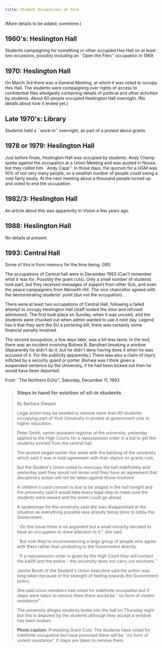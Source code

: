 ```yaml
---
title: Student Occupations at York
---
```


(More details to be added, sometime.)

1960's: Heslington Hall
-----------------------

Students campaigning for something or other occupied Hes Hall on at
least two occasions, possibly including an ``Open the Files''
occupation in 1969.

1970: Heslington Hall
---------------------

On March 3rd there was a General Meeting, at which it was voted to
occupy Hes Hall. The students were compaigning over rights of access
to confidential files alledgedly containing details of political and
other activities by students. About 60 people occupied Heslington Hall
overnight. (No details about how it ended yet.)

Late 1970's: Library
--------------------

Students held a ``work-in'' overnight, as part of a protest about
grants.

1978 or 1979: Heslington Hall
-----------------------------

Just before finals, Heslington Hall was occupied by students. Andy
Champ spoke against the occupation at a Union Meeting and was quoted
in Nouse, but they called him ``Andy Capp''. In those days, the quorum
for a UGM was 10% of not very many people, so a smallish number of
people could swing a vote fairly easily. At the next meeting about a
thousand people turned up and voted to end the occupation.

1982/3: Heslington Hall
-----------------------

An article about this was apparently in Vision a few years ago.

1988: Heslington Hall
---------------------

No details at present.

1993: Central Hall
------------------

Some of this is from memory for the time being. GRS

The occupations of Central hall were in December 1993 (Can't remember
what it was for. Possibly the grant cuts). Only a small number of
students took part, but they received messages of support from other
SUs, and even the peace campaigners from Menwith Hill. The vice
chancellor agreed with the demonstrating students' point (but not the
occupation).

There were at least two occupations of Central Hall, following a
failed attempt to occupy Heslington Hall (staff locked the door and
refused admission). The first took place on Sunday, when it was
unused, and the students were chucked out when admin wanted to use it
next day. Legend has it that they sent the SU a portering bill, there
was certainly some financial penalty involved.

The second occupation, a few days later, was a bit less tame. In the
end, there was an incident involving Bishwa B. Bandhari breaking a
window (Apparently he didn't do it, but he didn't deny having done it
when he was accused of it. For the publicity apparently.) There was
also a claim of injury inflicted by a security guard or porter. Bishwa
was I think given a suspended sentence by the University, if he had
been kicked out then he would have been deported.

From ``The Northern Echo'', Saturday, December 11, 1993.

> ### Steps in hand for eviction of sit-in students
>
> By Barbara Steeper
>
> Legal action may be needed to remove more than 60 students occupying
> part of York University in protest at government cuts to higher
> education.
>
> Peter Smith, senior assistant registrar at the university, yesterday
> applied to the High Courts for a repossession order in a bid to get
> the students evicted from the central hall.
>
> The protest began earlier this week with the backing of the
> university which said it was in total agreement with their stance on
> grants cuts.
>
> But the Student's Union voted to reoccupy the hall indefinitely and
> yesterday said they would not move until they have an agreement that
> disciplinary action will not be taken against those involved.
>
> A children's carol concert is due to be staged in the hall tonight
> and the university said it would take every legal step to make sure
> the students were moved and the event could go ahead.
>
> A spokesman for the university said she was disappointed at the
> situation as everything possible was already being done to lobby the
> Government.
>
> ``On this issue there is no argument but a small minority decided to
> have an occupation to draw attention to it,'' she said.
>
> ``But now they're inconveniencing a large group of people who agree
> with them rather than protesting to the Government directly.
>
> ``If a repossession order is given by the High Court they will
> contact the bailiff and the police - the university does not carry
> out evictions.''
>
> Janine Booth of the Student's Union executive said the action was
> bing taken because of the strength of feeling towards the Government
> policy.
>
> She said union members had voted for indefinite occupation but if
> steps were taken to remove them there would be ``no form of violent
> resistance''.
>
> The university alleges students broke into the hall on Thursday
> night but this is disputed by the students although they accept a
> window has been broken.
>
> **Photo caption:** Protesting Grant Cuts: The students have voted
> for indefinite occupation but have promised there will be ``no form
> of violent resistance'' if steps are taken to remove them.
